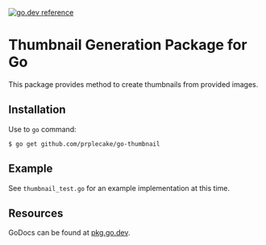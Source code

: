[![go.dev reference](https://img.shields.io/badge/go.dev-reference-007d9c?logo=go&logoColor=white)](https://pkg.go.dev/git.sr.ht/~mjorgensen/go-thumbnail)


# Thumbnail Generation Package for Go

This package provides method to create thumbnails from provided images.

## Installation

Use to `go` command:

```
$ go get github.com/prplecake/go-thumbnail
```

## Example

See `thumbnail_test.go` for an example implementation at this time.

## Resources

GoDocs can be found at [pkg.go.dev][godocs].

[godocs]:https://pkg.go.dev/git.sr.ht/~mjorgensen/go-thumbnail
